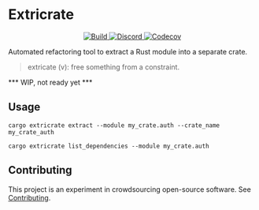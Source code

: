 # Extricrate

<p align="center">
  <a href="https://github.com/nitnelave/extricrate/actions/workflows/rust.yml?query=branch%3Amaster">
    <img
      src="https://github.com/nitnelave/extricrate/actions/workflows/rust.yml/badge.svg"
      alt="Build"/>
  </a>
  <a href="https://discord.gg/Dned3QwJe2">
    <img alt="Discord" src="https://img.shields.io/discord/898492935446876200?label=discord&logo=discord" />
  </a>
  <a href="https://app.codecov.io/gh/nitnelave/extricrate">
    <img alt="Codecov" src="https://img.shields.io/codecov/c/github/nitnelave/extricrate" />
  </a>
</p>

Automated refactoring tool to extract a Rust module into a separate crate.

> extricate (v): free something from a constraint.

*** WIP, not ready yet ***

## Usage

`cargo extricrate extract --module my_crate.auth --crate_name my_crate_auth`

`cargo extricrate list_dependencies --module my_crate.auth`

## Contributing

This project is an experiment in crowdsourcing open-source software. See
[Contributing](CONTRIBUTING.md).

